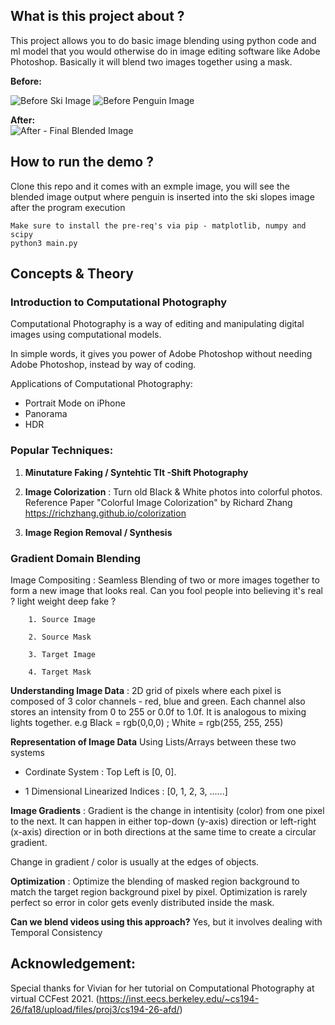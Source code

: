## What is this project about ?

This project allows you to do basic image blending using python code and ml model that you would otherwise do in image editing software like Adobe Photoshop. Basically it will blend two images together using a mask.

**Before:**
<br />

![Before Ski Image](https://github.com/suyashjoshi/Image_Blending_Project/blob/main/bg_small.jpeg)
![Before Penguin Image](https://github.com/suyashjoshi/Image_Blending_Project/blob/main/penguin_small.jpeg)


**After:**
<br />
![After - Final Blended Image](https://github.com/suyashjoshi/Image_Blending_Project/blob/main/final_blend_output.png)

## How to run the demo ? 

Clone this repo and it comes with an exmple image, you will see the blended image output where penguin is inserted into the ski slopes image after the program execution

```
Make sure to install the pre-req's via pip - matplotlib, numpy and scipy
python3 main.py
```



## Concepts & Theory

### Introduction to Computational Photography

Computational Photography is a way of editing and manipulating digital images using computational models.

In simple words, it gives you power of Adobe Photoshop without needing Adobe Photoshop, instead by way of coding.

Applications of Computational Photography:

- Portrait Mode on iPhone
- Panorama
- HDR

### Popular Techniques:

1. **Minutature Faking / Syntehtic Tlt -Shift Photography**

2. **Image Colorization** : Turn old Black & White photos into colorful photos. Reference Paper "Colorful Image Colorization" by Richard Zhang https://richzhang.github.io/colorization

3. **Image Region Removal / Synthesis**

### Gradient Domain Blending

   Image Compositing : Seamless Blending of two or more images together to form a new image that looks real. Can you fool people into believing it's real ? light weight deep fake ?

        1. Source Image

        2. Source Mask

        3. Target Image

        4. Target Mask

        
**Understanding Image Data** : 2D grid of pixels where each pixel is composed of 3 color channels - red, blue and green. Each channel also stores an intensity from 0 to 255 or 0.0f to 1.0f. It is analogous to mixing lights together. e.g Black = rgb(0,0,0) ; White = rgb(255, 255, 255)


**Representation of Image Data** Using Lists/Arrays between these two systems

- Cordinate System : Top Left is [0, 0]. 

- 1 Dimensional Linearized Indices : [0, 1, 2, 3, ......] 



**Image Gradients** : Gradient is the change in intentisity (color) from one pixel to the next. It can happen in either top-down (y-axis) direction or left-right (x-axis) direction or in both directions at the same time to create a circular gradient.

Change in gradient / color is usually at the edges of objects.


**Optimization** : Optimize the blending of masked region background to match the target region background pixel by pixel. Optimization is rarely perfect so error in color gets evenly distributed inside the mask.


**Can we blend videos using this approach?** Yes, but it involves dealing with Temporal Consistency

## Acknowledgement:

Special thanks for Vivian for her tutorial on Computational Photography at virtual CCFest 2021. (https://inst.eecs.berkeley.edu/~cs194-26/fa18/upload/files/proj3/cs194-26-afd/)
